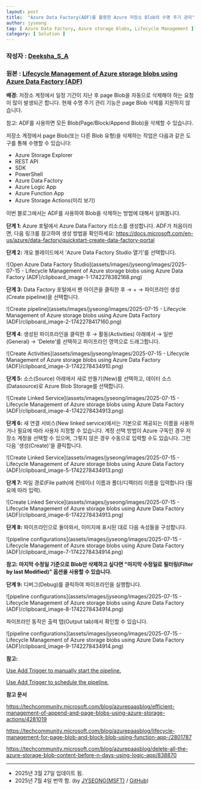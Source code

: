 ```yaml
---
layout: post
title:  "Azure Data Factory(ADF)를 활용한 Azure 저장소 Blob의 수명 주기 관리"
author: jyseong
tag: [ Azure Data Factory, Azure storage blobs, Lifecycle Management ]
category: [ Solution ]
---
```


### 작성자 : [Deeksha_S_A](https://techcommunity.microsoft.com/users/deeksha_s_a/986540)
### 원본 : [Lifecycle Management of Azure storage blobs using Azure Data Factory (ADF)](https://techcommunity.microsoft.com/blog/azurepaasblog/lifecycle-management-of-azure-storage-blobs-using-azure-data-factory-adf/4397808)


**배경:**
저장소 계정에서 일정 기간이 지난 후 page Blob을 자동으로 삭제해야 하는 요청이 많이 발생되곤 합니다. 현재 수명 주기 관리 기능은 page Blob 삭제를 지원하지 않습니다.

참고: ADF를 사용하면 모든 Blob(Page/Block/Append Blob)을 삭제할 수 있습니다.

저장소 계정에서 page Blob(또는 다른 Blob 유형)을 삭제하는 작업은 다음과 같은 도구를 통해 수행할 수 있습니다:

- Azure Storage Explorer
- REST API
- SDK
- PowerShell
- Azure Data Factory
- Azure Logic App
- Azure Function App
- Azure Storage Actions(미리 보기)

이번 블로그에서는 ADF를 사용하여 Blob을 삭제하는 방법에 대해서 살펴봅니다.

**단계 1:**
Azure 포털에서 Azure Data Factory 리소스를 생성합니다. ADF가 처음이라면, 다음 링크를 참고하여 생성 방법을 확인하세요:
https://docs.microsoft.com/en-us/azure/data-factory/quickstart-create-data-factory-portal

**단계 2:**
개요 블레이드에서 'Azure Data Factory Studio 열기'를 선택합니다.

![Open Azure Data Factory Studio](assets/images/jyseong/images/2025-07-15 - Lifecycle Management of Azure storage blobs using Azure Data Factory (ADF)/clipboard_image-1-1742278382168.png)

**단계 3:**
Data Factory 포털에서 펜 아이콘을 클릭한 후 → + → 파이프라인 생성(Create pipeline)을 선택합니다.

![Create pipeline](assets/images/jyseong/images/2025-07-15 - Lifecycle Management of Azure storage blobs using Azure Data Factory (ADF)/clipboard_image-2-1742278417160.png)

**단계 4**:
생성된 파이프라인을 클릭한 후 → 활동(Activities) 아래에서 → 일반(General) → 'Delete'를 선택하고 파이프라인 영역으로 드래그합니다.

![Create Activities](assets/images/jyseong/images/2025-07-15 - Lifecycle Management of Azure storage blobs using Azure Data Factory (ADF)/clipboard_image-3-1742278434910.png)

**단계 5:**
소스(Source) 아래에서 새로 만들기(New)를 선택하고, 데이터 소스(Datasource)로 Azure Blob Storage를 선택합니다.

![Create Linked Service](assets/images/jyseong/images/2025-07-15 - Lifecycle Management of Azure storage blobs using Azure Data Factory (ADF)/clipboard_image-4-1742278434913.png)

**단계 6:**
새 연결 서비스(New linked service)에서는 기본으로 제공되는 이름을 사용하거나 필요에 따라 사용자 지정할 수 있습니다.
계정 선택 방법이 Azure 구독인 경우 저장소 계정을 선택할 수 있으며, 그렇지 않은 경우 수동으로 입력할 수도 있습니다.
그런 다음 '생성(Create)'을 클릭합니다.

![Create Linked Service](assets/images/jyseong/images/2025-07-15 - Lifecycle Management of Azure storage blobs using Azure Data Factory (ADF)/clipboard_image-5-1742278434913.png)

**단계 7:**
파일 경로(File path)에 컨테이너 이름과 폴더/디렉터리 이름을 입력합니다 (필요에 따라 입력).

![Create Linked Service](assets/images/jyseong/images/2025-07-15 - Lifecycle Management of Azure storage blobs using Azure Data Factory (ADF)/clipboard_image-6-1742278434913.png)

**단계 8:**
파이프라인으로 돌아와서, 이미지에 표시된 대로 다음 속성들을 구성합니다.

![pipeline configurations](assets/images/jyseong/images/2025-07-15 - Lifecycle Management of Azure storage blobs using Azure Data Factory (ADF)/clipboard_image-7-1742278434914.png)

**참고: 마지막 수정일 기준으로 Blob만 삭제하고 싶다면 "마지막 수정일로 필터링(Filter by last Modified)" 옵션을 사용할 수 있습니다.**

**단계 9:**
디버그(Debug)를 클릭하여 파이프라인을 실행합니다.

![pipeline configurations](assets/images/jyseong/images/2025-07-15 - Lifecycle Management of Azure storage blobs using Azure Data Factory (ADF)/clipboard_image-8-1742278434914.png)

파이프라인 동작은 출력 탭(Output tab)에서 확인할 수 있습니다.

![pipeline configurations](assets/images/jyseong/images/2025-07-15 - Lifecycle Management of Azure storage blobs using Azure Data Factory (ADF)/clipboard_image-9-1742278434914.png)



**참고:** 

[Use Add Trigger to manually start the pipeline. ](https://docs.microsoft.com/en-us/azure/data-factory/quickstart-create-data-factory-portal#trigger-the-pipeline-manually)

[Use Add Trigger to schedule the pipeline. ](https://docs.microsoft.com/en-us/azure/data-factory/quickstart-create-data-factory-portal#trigger-the-pipeline-on-a-schedule)


**참고 문서** 

https://techcommunity.microsoft.com/blog/azurepaasblog/efficient-management-of-append-and-page-blobs-using-azure-storage-actions/4281019 

https://techcommunity.microsoft.com/blog/azurepaasblog/lifecycle-management-for-page-blob-and-block-blob-using-function-app-/2801787 

https://techcommunity.microsoft.com/blog/azurepaasblog/delete-all-the-azure-storage-blob-content-before-n-days-using-logic-app/838870 


----------

- 2025년 3월 27일 업데이트 됨.
- 2025년 7월 4일 번역 함. (by [JYSEONG(MSFT)](https://techcommunity.microsoft.com/users/ji%20yong%20seong/219866) / [GitHub](https://github.com/jiyongseong))